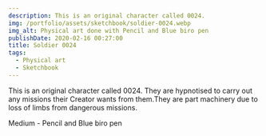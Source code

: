 ```yaml
---
description: This is an original character called 0024.
img: /portfolio/assets/sketchbook/soldier-0024.webp
img_alt: Physical art done with Pencil and Blue biro pen
publishDate: 2020-02-16 00:27:00
title: Soldier 0024
tags:
  - Physical art
  - Sketchbook
---
```


This is an original character called 0024. They are hypnotised to carry out any
missions their Creator wants from them.They are part machinery due to loss of
limbs from dangerous missions.

Medium - Pencil and Blue biro pen
